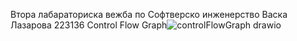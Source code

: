 Втора лабараториска вежба по Софтверско инженерство
Васка Лазарова 223136
Control Flow Graph![controlFlowGraph drawio](https://github.com/lazarrova/SI_2024_lab2_223136/assets/117606879/8ecdad7a-091f-438e-97ab-ff233f04fa35)
